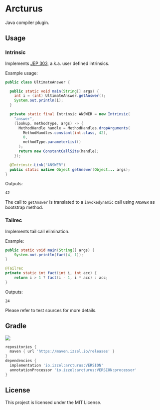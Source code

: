 # Arcturus

Java compiler plugin.

## Usage

### Intrinsic

Implements [JEP 303](https://openjdk.org/jeps/303), a.k.a. user defined intrinsics.

Example usage:

```java
public class UltimateAnswer {

  public static void main(String[] args) {
    int i = (int) UltimateAnswer.getAnswer();
    System.out.println(i);
  }

  private static final Intrinsic ANSWER = new Intrinsic(
    "answer",
    (lookup, methodType, args) -> {
      MethodHandle handle = MethodHandles.dropArguments(
        MethodHandles.constant(int.class, 42),
        0,
        methodType.parameterList()
      );
      return new ConstantCallSite(handle);
    });

  @Intrinsic.Link("ANSWER")
  public static native Object getAnswer(Object... args);
}
```

Outputs:
```
42
```

The call to `getAnswer` is translated to a `invokedynamic` call using `ANSWER` as bootstrap method.

### Tailrec

Implements tail call elimination.

Example:

```java
public static void main(String[] args) {
    System.out.println(fact(4, 1));
}

@Tailrec
private static int fact(int i, int acc) {
    return i > 1 ? fact(i - 1, i * acc) : acc;
}
```

Outputs:
```
24
```

Please refer to test sources for more details.

## Gradle

![](https://img.shields.io/maven-metadata/v?metadataUrl=https%3A%2F%2Fmaven.izzel.io%2Freleases%2Fio%2Fizzel%2Farcturus%2Fmaven-metadata.xml&style=flat-square)

```groovy
repositories {
  maven { url 'https://maven.izzel.io/releases' }
}
dependencies {
  implementation 'io.izzel:arcturus:VERSION'
  annotationProcessor 'io.izzel:arcturus:VERSION:processor'
}
```

## License

This project is licensed under the MIT License.
